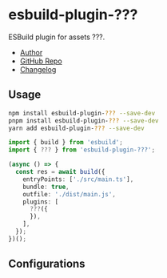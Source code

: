 # esbuild-plugin-???

ESBuild plugin for assets ???.

- [Author](https://github.com/Sunny-117)
- [GitHub Repo](https://github.com/Sunny-117/esbuild-plugins/tree/master/packages/esbuild-plugin-???#readme)
- [Changelog](https://github.com/Sunny-117/esbuild-plugins/blob/main/packages/esbuild-plugin-???/CHANGELOG.md)

## Usage

```bash
npm install esbuild-plugin-??? --save-dev
pnpm install esbuild-plugin-??? --save-dev
yarn add esbuild-plugin-??? --save-dev
```

```typescript
import { build } from 'esbuild';
import { ??? } from 'esbuild-plugin-???';

(async () => {
  const res = await build({
    entryPoints: ['./src/main.ts'],
    bundle: true,
    outfile: './dist/main.js',
    plugins: [
      ???({
      }),
    ],
  });
})();
```

## Configurations

```

```
